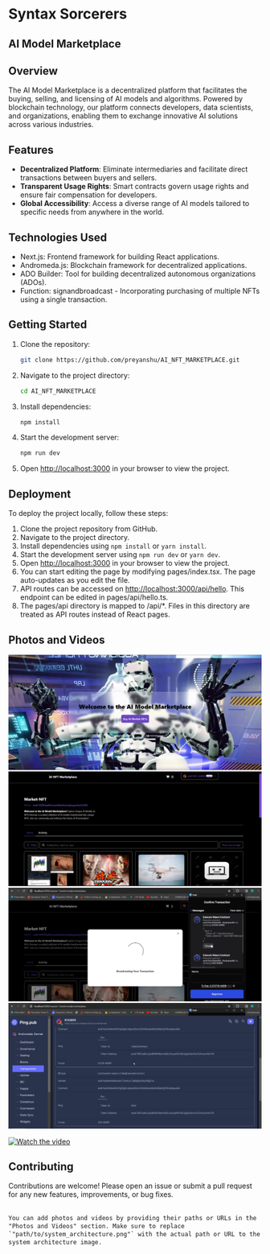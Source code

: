 #  Syntax Sorcerers
## AI Model Marketplace

## Overview

The AI Model Marketplace is a decentralized platform that facilitates the buying, selling, and licensing of AI models and algorithms. Powered by blockchain technology, our platform connects developers, data scientists, and organizations, enabling them to exchange innovative AI solutions across various industries.


## Features

- **Decentralized Platform**: Eliminate intermediaries and facilitate direct transactions between buyers and sellers.
- **Transparent Usage Rights**: Smart contracts govern usage rights and ensure fair compensation for developers.
- **Global Accessibility**: Access a diverse range of AI models tailored to specific needs from anywhere in the world.

## Technologies Used

- Next.js: Frontend framework for building React applications.
- Andromeda.js: Blockchain framework for decentralized applications.
- ADO Builder: Tool for building decentralized autonomous organizations (ADOs).
- Function: signandbroadcast - Incorporating purchasing of multiple NFTs using a single transaction.

## Getting Started

1. Clone the repository:

   ```bash
   git clone https://github.com/preyanshu/AI_NFT_MARKETPLACE.git
   ```

2. Navigate to the project directory:

   ```bash
   cd AI_NFT_MARKETPLACE
   ```

3. Install dependencies:

   ```bash
   npm install
   ```

4. Start the development server:

   ```bash
   npm run dev
   ```

5. Open [http://localhost:3000](http://localhost:3000) in your browser to view the project.

## Deployment

To deploy the project locally, follow these steps:

1. Clone the project repository from GitHub.
2. Navigate to the project directory.
3. Install dependencies using `npm install` or `yarn install`.
4. Start the development server using `npm run dev` or `yarn dev`.
5. Open [http://localhost:3000](http://localhost:3000) in your browser to view the project.
6. You can start editing the page by modifying pages/index.tsx. The page auto-updates as you edit the file.
7. API routes can be accessed on [http://localhost:3000/api/hello](http://localhost:3000/api/hello). This endpoint can be edited in pages/api/hello.ts.
8. The pages/api directory is mapped to /api/*. Files in this directory are treated as API routes instead of React pages.

## Photos and Videos

![Alt text](Static/Page_1.png)
![Alt text](Static/Page_2.png)
![Alt text](Static/Broadcast.png)
![Alt text](Static/MultiTransaction.png)

[![Watch the video](Static/Page_!.png)]([https://youtu.be/vt5fpE0bzSY](https://youtu.be/L8ziNo-XWHc?si=dvh60WYHN-8TKJ5q))


## Contributing

Contributions are welcome! Please open an issue or submit a pull request for any new features, improvements, or bug fixes.
```

You can add photos and videos by providing their paths or URLs in the "Photos and Videos" section. Make sure to replace `"path/to/system_architecture.png"` with the actual path or URL to the system architecture image.
